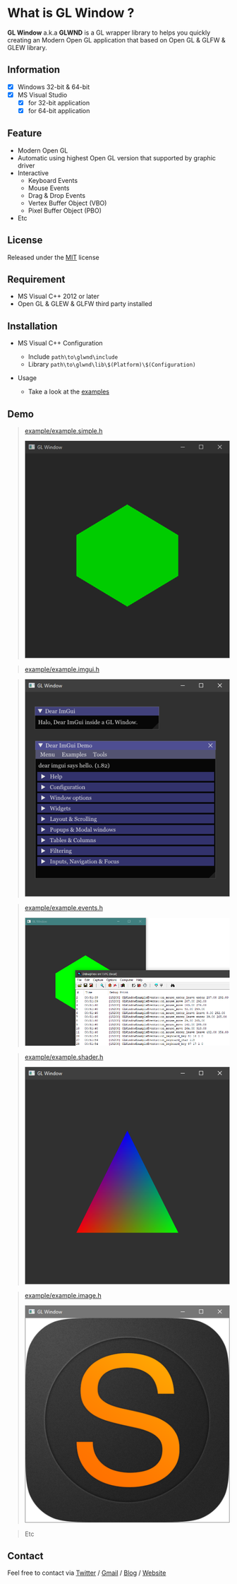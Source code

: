 # What is GL Window ?

**GL Window** a.k.a **GLWND** is a GL wrapper library to helps you quickly creating an Modern Open GL application that based on Open GL & GLFW & GLEW library.

## Information

- [x] Windows 32-bit & 64-bit
- [x] MS Visual Studio
	- [x] for 32-bit application
	- [x] for 64-bit application

## Feature
* Modern Open GL
* Automatic using highest Open GL version that supported by graphic driver
* Interactive
  * Keyboard Events
  * Mouse Events
  * Drag & Drop Events
  * Vertex Buffer Object (VBO)
  * Pixel Buffer Object (PBO)
* Etc


## License

Released under the [MIT](LICENSE.md) license

## Requirement

* MS Visual C++ 2012 or later
* Open GL & GLEW & GLFW third party installed

## Installation

* MS Visual C++ Configuration
  * Include `path\to\glwnd\include`
  * Library `path\to\glwnd\lib\$(Platform)\$(Configuration)`

* Usage
	* Take a look at the [examples](example)

## Demo

>[example/example.simple.h](example/example.simple.h)
>
>![](screenshots/example.simple.png)

>[example/example.imgui.h](example/example.imgui.h)

>![](screenshots/example.imgui.png)

>[example/example.events.h](example/example.events.h)
>
>![](screenshots/example.events.png)

>[example/example.shader.h](example/example.shader.h)
>
>![](screenshots/example.shader.png)

>[example/example.image.h](example/example.image.h)
>
>![](screenshots/example.image.png)

>Etc

## Contact
Feel free to contact via [Twitter](https://twitter.com/vic4key) / [Gmail](mailto:vic4key@gmail.com) / [Blog](https://blog.vic.onl/) / [Website](https://vic.onl/)